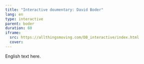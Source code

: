 ```yaml
---
title: "Interactive doumentary: David Boder"
lang: en
type: interactive
parent: boder
duration: 60
iframe:
  src: https://allthingsmoving.com/DB_interactive/index.html
  cover:
---
```


English text here.

<!-- more -->
